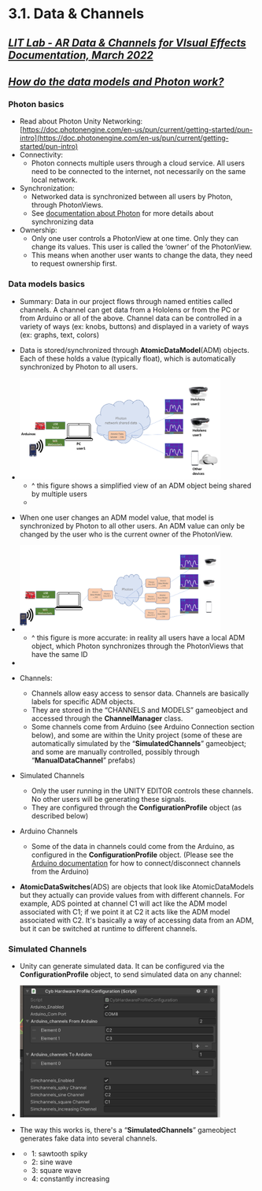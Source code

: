 # 3.1. Data & Channels

## **_<span style="text-decoration:underline;">LIT Lab - AR Data & Channels for VIsual Effects Documentation, March 2022</span>_**

## **_<span style="text-decoration:underline;">How do the data models and Photon work?</span>_**

### Photon basics

* Read about Photon Unity Networking: [https://doc.photonengine.com/en-us/pun/current/getting-started/pun-intro](https://doc.photonengine.com/en-us/pun/current/getting-started/pun-intro) 
* Connectivity: 
  * Photon connects multiple users through a cloud service. All users need to be connected to the internet, not necessarily on the same local network.
* Synchronization:
  * Networked data is synchronized between all users by Photon, through PhotonViews.
  * See [documentation about Photon](./3.6_Photon_Synchronization_of_Custom_Data.md) for more details about synchronizing data
* Ownership:
  * Only one user controls a PhotonView at one time. Only they can change its values. This user is called the ‘owner’ of the PhotonView.
  * This means when another user wants to change the data, they need to request ownership first.

### Data models basics

* Summary: Data in our project flows through named entities called channels. A channel can get data from a Hololens or from the PC or from Arduino or all of the above. Channel data can be controlled in a variety of ways (ex: knobs, buttons) and displayed in a variety of ways (ex: graphs, text, colors)
* Data is stored/synchronized through **AtomicDataModel**(ADM) objects. Each of these holds a value (typically float), which is automatically synchronized by Photon to all users.

* <img src="./Images/2022-10-12-11-38-09-image.png" title="" alt="" width="407">

  * ^ this figure shows a simplified view of an ADM object being shared by multiple users
  * 
* When one user changes an ADM model value, that model is synchronized by Photon to all other users. An ADM value can only be changed by the user who is the current owner of the PhotonView.

* <img src="./Images/2022-10-12-11-39-03-image.png" title="" alt="" width="407">

  * ^ this figure is more accurate: in reality all users have a local ADM object, which Photon synchronizes through the PhotonViews that have the same ID
* 
* Channels:
  * Channels allow easy access to sensor data. Channels are basically labels for specific ADM objects. 
  * They are stored in the “CHANNELS and MODELS” gameobject and accessed through the **ChannelManager** class.
  * Some channels come from Arduino (see Arduino Connection section below), and some are within the Unity project (some of these are automatically simulated by the “**SimulatedChannels**” gameobject; and some are manually controlled, possibly through “**ManualDataChannel**” prefabs)
* Simulated Channels
  * Only the user running in the UNITY EDITOR controls these channels. No other users will be generating these signals.
  * They are configured through the **ConfigurationProfile** object (as described below)
* Arduino Channels
  * Some of the data in channels could come from the Arduino, as configured in the **ConfigurationProfile** object. (Please see the [Arduino documentation](./3.2_Arduino_Connection.md) for how to connect/disconnect channels from the Arduino)
* **AtomicDataSwitches**(ADS) are objects that look like AtomicDataModels but they actually can provide values from with different channels. For example, ADS pointed at channel C1 will act like the ADM model associated with C1; if we point it at C2 it acts like the ADM model associated with C2. It's basically a way of accessing data from an ADM, but it can be switched at runtime to different channels.

### Simulated Channels

* Unity can generate simulated data. It can be configured via the **ConfigurationProfile** object, to send simulated data on any channel:

* <img src="./Images/2022-10-12-11-42-22-image.png" title="" alt="" width="407">

* The way this works is, there's a “**SimulatedChannels**” gameobject generates fake data into several channels.

* * 1: sawtooth spiky 
  * 2: sine wave
  * 3: square wave
  * 4: constantly increasing 
